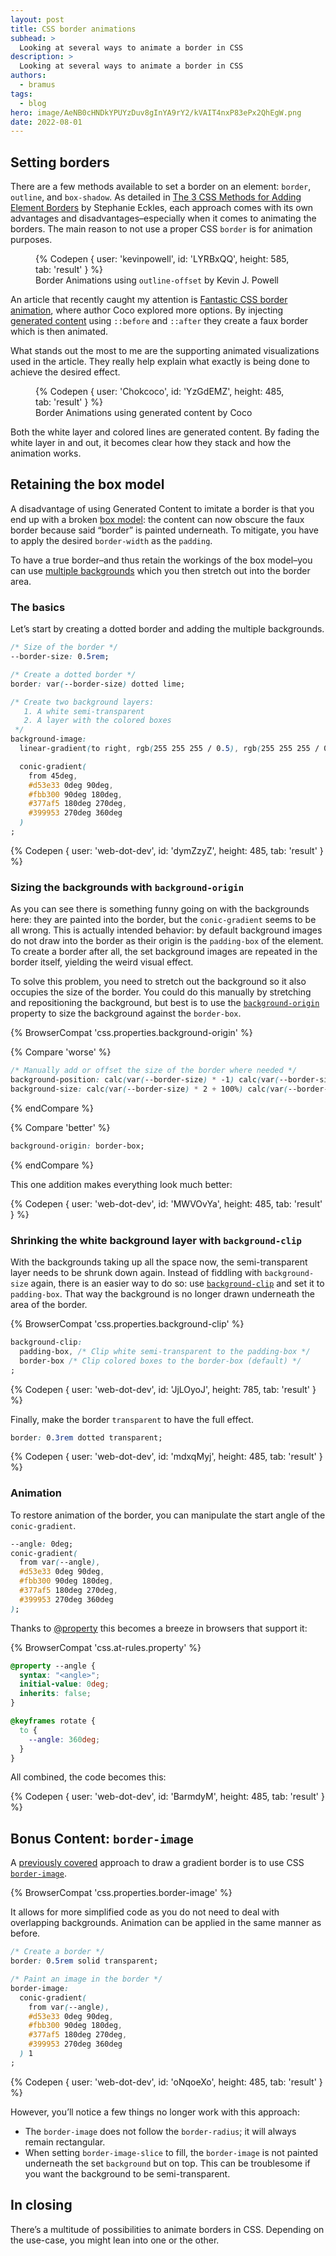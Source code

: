 ```yaml
---
layout: post
title: CSS border animations
subhead: >
  Looking at several ways to animate a border in CSS
description: >
  Looking at several ways to animate a border in CSS
authors:
  - bramus
tags:
  - blog
hero: image/AeNB0cHNDkYPUYzDuv8gInYA9rY2/kVAIT4nxP83ePx2QhEgW.png
date: 2022-08-01
---
```


## Setting borders

There are a few methods available to set a border on an element: `border`, `outline`, and `box-shadow`. As detailed in [The 3 CSS Methods for Adding Element Borders](https://moderncss.dev/the-3-css-methods-for-adding-element-borders/) by Stephanie Eckles, each approach comes with its own advantages and disadvantages–especially when it comes to animating the borders. The main reason to not use a proper CSS `border` is for animation purposes.

<figure>
  {% Codepen {
    user: 'kevinpowell',
    id: 'LYRBxQQ',
    height: 585,
    tab: 'result'
  } %}
  <figcaption>Border Animations using <code>outline-offset</code> by Kevin J. Powell</figcaption>
</figure>

An article that recently caught my attention is [Fantastic CSS border animation](​​https://dev.to/chokcoco/fantastic-css-border-animation-5166), where author Coco explored more options. By injecting [generated content](https://developer.mozilla.org/docs/Web/CSS/CSS_Generated_Content) using `::before` and `::after` they create a faux border which is then animated.

What stands out the most to me are the supporting animated visualizations used in the article. They really help explain what exactly is being done to achieve the desired effect.

<figure>
{% Codepen {
  user: 'Chokcoco',
  id: 'YzGdEMZ',
  height: 485,
  tab: 'result'
} %}
  <figcaption>Border Animations using generated content by Coco</figcaption>
</figure>

Both the white layer and colored lines are generated content. By fading the white layer in and out, it becomes clear how they stack and how the animation works.

## Retaining the box model

A disadvantage of using Generated Content to imitate a border is that you end up with a broken [box model](https://developer.mozilla.org/docs/Learn/CSS/Building_blocks/The_box_model): the content can now obscure the faux border because said “border” is painted underneath. To mitigate, you have to apply the desired `border-width` as the `padding`.

To have a true border–and thus retain the workings of the box model–you can use [multiple backgrounds](https://developer.mozilla.org/docs/Web/CSS/CSS_Backgrounds_and_Borders/Using_multiple_backgrounds) which you then stretch out into the border area.

### The basics

Let’s start by creating a dotted border and adding the multiple backgrounds.

```css
/* Size of the border */
--border-size: 0.5rem;

/* Create a dotted border */
border: var(--border-size) dotted lime;

/* Create two background layers:
   1. A white semi-transparent
   2. A layer with the colored boxes
 */
background-image:
  linear-gradient(to right, rgb(255 255 255 / 0.5), rgb(255 255 255 / 0.5)),

  conic-gradient(
    from 45deg,
    #d53e33 0deg 90deg,
    #fbb300 90deg 180deg,
    #377af5 180deg 270deg,
    #399953 270deg 360deg
  )
;
```

{% Codepen {
  user: 'web-dot-dev',
  id: 'dymZzyZ',
  height: 485,
  tab: 'result'
} %}

### Sizing the backgrounds with `background-origin`

As you can see there is something funny going on with the backgrounds here: they are painted into the border, but the `conic-gradient` seems to be all wrong. This is actually intended behavior: by default background images do not draw into the border as their origin is the `padding-box` of the element. To create a border after all, the set background images are repeated in the border itself, yielding the weird visual effect.

To solve this problem, you need to stretch out the background so it also occupies the size of the border. You could do this manually by stretching and repositioning the background, but best is to use the [`background-origin`](https://developer.mozilla.org/docs/Web/CSS/background-origin) property to size the background against the `border-box`.

{% BrowserCompat 'css.properties.background-origin' %}

{% Compare 'worse' %}
```css
/* Manually add or offset the size of the border where needed */
background-position: calc(var(--border-size) * -1) calc(var(--border-size) * -1);
background-size: calc(var(--border-size) * 2 + 100%) calc(var(--border-size) * 2 + 100%);
```
{% endCompare %}

{% Compare 'better' %}
```css
background-origin: border-box;
```
{% endCompare %}

This one addition makes everything look much better:

{% Codepen {
  user: 'web-dot-dev',
  id: 'MWVOvYa',
  height: 485,
  tab: 'result'
} %}

### Shrinking the white background layer with `background-clip`

With the backgrounds taking up all the space now, the semi-transparent layer needs to be shrunk down again. Instead of fiddling with `background-size` again, there is an easier way to do so: use [`background-clip`](https://developer.mozilla.org/docs/Web/CSS/background-clip) and set it to `padding-box`. That way the background is no longer drawn underneath the area of the border.

{% BrowserCompat 'css.properties.background-clip' %}

```css
background-clip:
  padding-box, /* Clip white semi-transparent to the padding-box */
  border-box /* Clip colored boxes to the border-box (default) */
;
```

{% Codepen {
  user: 'web-dot-dev',
  id: 'JjLOyoJ',
  height: 785,
  tab: 'result'
} %}

Finally, make the border `transparent` to have the full effect.

```css
border: 0.3rem dotted transparent;
```

{% Codepen {
  user: 'web-dot-dev',
  id: 'mdxqMyj',
  height: 485,
  tab: 'result'
} %}

### Animation

To restore animation of the border, you can manipulate the start angle of the `conic-gradient`.

```css
--angle: 0deg;
conic-gradient(
  from var(--angle),
  #d53e33 0deg 90deg,
  #fbb300 90deg 180deg,
  #377af5 180deg 270deg,
  #399953 270deg 360deg
);
```

Thanks to [@property](/at-property) this becomes a breeze in browsers that support it:

{% BrowserCompat 'css.at-rules.property' %}

```css
@property --angle {
  syntax: "<angle>";
  initial-value: 0deg;
  inherits: false;
}

@keyframes rotate {
  to {
    --angle: 360deg;
  }
}
```

All combined, the code becomes this:

{% Codepen {
  user: 'web-dot-dev',
  id: 'BarmdyM',
  height: 485,
  tab: 'result'
} %}

## Bonus Content: `border-image`

A [previously covered](/conic-gradient-border/) approach to draw a gradient border is to use CSS [`border-image`](https://developer.mozilla.org/docs/Web/CSS/border-image).

{% BrowserCompat 'css.properties.border-image' %}

It allows for more simplified code as you do not need to deal with overlapping backgrounds. Animation can be applied in the same manner as before.

```css
/* Create a border */
border: 0.5rem solid transparent;

/* Paint an image in the border */
border-image:
  conic-gradient(
    from var(--angle),
    #d53e33 0deg 90deg,
    #fbb300 90deg 180deg,
    #377af5 180deg 270deg,
    #399953 270deg 360deg
  ) 1
;
```

{% Codepen {
  user: 'web-dot-dev',
  id: 'oNqoeXo',
  height: 485,
  tab: 'result'
} %}

However, you’ll notice a few things no longer work with this approach:

- The `border-image` does not follow the `border-radius`; it will always remain rectangular.
- When setting `border-image-slice` to fill, the `border-image` is not painted underneath the set `background` but on top. This can be troublesome if you want the background to be semi-transparent.

## In closing

There’s a multitude of possibilities to animate borders in CSS. Depending on the use-case, you might lean into one or the other.
